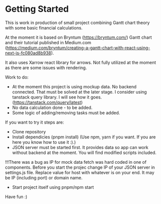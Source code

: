 # Getting Started

This is work in production of small project combining Gantt chart theory with some basic financial calculations.

At the moment it is based on Bryntum (https://bryntum.com/) Gantt chart and their tutorial published in Medium.com (https://medium.com/bryntum/creating-a-gantt-chart-with-react-using-next-js-fc080ad8b938).

It also uses Xarrow react library for arrows. Not fully utilized at the moment as there are some issues with rendering.

Work to do:

- At the moment this project is using mockup data. No backend connected. That must be solved at the later stage. I consider using tanstack query library. I will see how it goes. (https://tanstack.com/query/latest)
- No data calculation done - to be added.
- Some logic of adding/removing tasks must be added.

If you want to try it steps are:

- Clone repository
- Install dependicies (pnpm install) (Use npm, yarn if you want. If you are here you know how to use it :).)
- JSON server must be started first. It provides data so app can work without backend at the moment. You will find modified scripts included.

!!!There was a bug as IP for mock data fetch was hard coded in one of components. Before you start the projec change IP of your JSON server in settings.js file.
Replace value for host with whatever is on your end. It may be IP (including port) or domain name.

- Start project itself using pnpm/npm start

Have fun :)

